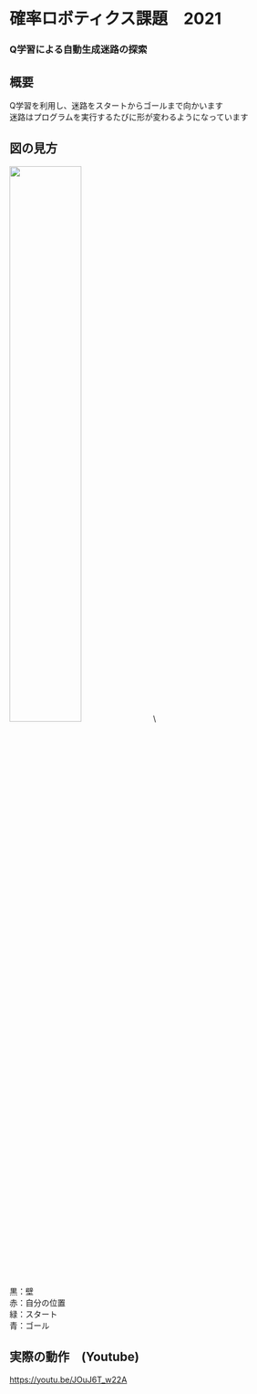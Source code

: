 # 確率ロボティクス課題　2021
### Q学習による自動生成迷路の探索
## 概要
Q学習を利用し、迷路をスタートからゴールまで向かいます\
迷路はプログラムを実行するたびに形が変わるようになっています
## 図の見方
<img src="https://user-images.githubusercontent.com/50820803/148435468-e9dc8206-6866-4fc1-b21e-b2e4f52e9478.png" width=50%>\

黒：壁\
赤：自分の位置\
緑：スタート\
青：ゴール

## 実際の動作　(Youtube)
https://youtu.be/JOuJ6T_w22A
